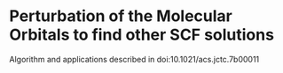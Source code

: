 # Perturbation of the Molecular Orbitals to find other SCF solutions

Algorithm and applications described in doi:10.1021/acs.jctc.7b00011
